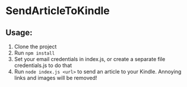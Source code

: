 # SendArticleToKindle

## Usage:
1. Clone the project
2. Run `npm install`
3. Set your email credentials in index.js, or create a separate file credentials.js to do that
4. Run `node index.js <url>` to send an article to your Kindle. Annoying links and images will be removed!